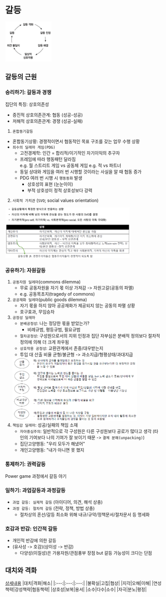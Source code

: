# 갈등
<img src="./img/13_1.png" width=150>  

## 갈등의 근원
### 승리하기: 갈등과 경쟁
집단의 특징: 상호의존성
- 증진적 상호의존관계: 협동 (성공-성공)
- 저해적 상호의존관계: 경쟁 (성공-실패)

1. `혼합동기갈등`
- 혼합동기상황: 경쟁적이면서 협동적인 목표 구조를 갖는 업무 수행 상황
- `죄수의 딜레마 게임(PDG)`
    - 고전경제학: 인간 = 합리적/이기적인 자기이익의 추구자
    - 프레임에 따라 행동패턴 달라짐  
        e.g. 월 스트리트 게임 vs 공동체 게임
        e.g. 적 vs 파트너
    - 동일 상대와 게임을 여러 번 시행할 것이라는 사실을 알 때 협동 증가
    - PDG 여러 번 시행 시 `행동동화` 발생
        - 상호성의 표현 (눈눈이이)
        - 부적 상호성이 정적 상호성보다 강력
2. `사회적 가치관` (`SVO`; social values orientation)  
<img src="./img/13_2.png" width=400>

### 공유하기: 자원갈등
1. `공동자원 딜레마`(commons dilemma)
    - 무료 공동자원을 자기 몫 이상 가져감 -> 자원고갈(공동의 파멸)
    - e.g. 공동목초지(tragedy of commons)
2. `공공재화 딜레마`(public goods dilemma)
    - 자기 몫을 하지 않아 공공재화가 제공되지 않는 공동의 파멸 상황
    - 호구효과, 무임승차
3. `공정성 딜레마`
    - `분배공정성`: 나는 정당한 몫을 받았는가?
        - 비례규범, 평등규범, 필요규범
    - `절차공정성`: 구성원으로서의 지위 인정과 집단 자부심은 분배적 정의보다 절차적 정의에 의해 더 크게 좌우됨
    - `상호작용 공정성`: 교환관계에서 존중/대우받는지
    - 투입 대 산출 비율 균형/불균형 -> 과소지급/형평상태/과대지급
    <img src="./img/13_3.png" width=400>  
4. `책임감 딜레마`: 성공/실패의 책임 소재
    - `자아중심주의`: 일반적으로 각 구성원은 다른 구성원보다 공로가 많다고 생각 (타인의 기여보다 나의 기여가 잘 보이기 때문 -> `결체 분해(unpacking)`)
    - 집단고양행동: "우리 모두가 해냈어"
    - 개인고양행동: "내가 아니면 못 했지

### 통제하기: 권력갈등
Power game 과정에서 갈등 야기

### 일하기: 과업갈등과 과정갈등
- `과업 갈등: 실제적 갈등` (아이디어, 의견, 해석 상충)
- `과정 갈등: 절차적 갈등` (전략, 정책, 방법 상충)
    - 절차상의 혼선/갈등 최소화 위해 내규/규약/정책문서/절차문서 등 명세화

### 호감과 반감: 인간적 갈등
- 개인적 반감에 의한 갈등
- (유사성 -> 호감)(상이성 -> 반감)
    - 다양성(이질성)은 가용자원/관점풍부 장점 but 갈등 가능성이 크다는 단점

## 대치와 격화
[상세내용](./CH13.pdf)
|대치|격화|해소|
|:---:|:---:|:---:|
|불확실|고집|협상|
|지각|오해|이해|
|연성책략|강성책략|협동책략|
|상호성|보복|용서|
|소수|다수|소수|
|자극|분노|평정|  
